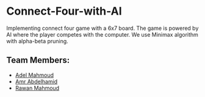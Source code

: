 # Connect-Four-with-AI
Implementing connect four game with a 6x7 board. The game is powered by AI where the player competes with the computer.
We use Minimax algorithm with alpha-beta pruning.

## Team Members:
- [Adel Mahmoud](https://github.com/adelmaek)
- [Amr Abdelhamid](https://github.com/amrabdelhamidhassan)
- [Rawan Mahmoud](https://github.com/RawanMahmoud)
